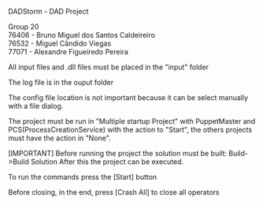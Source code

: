 DADStorm - DAD Project

Group 20  <br/>
76406 - Bruno Miguel dos Santos Caldeireiro <br/>
76532	- Miguel Cândido Viegas  <br/>
77071	- Alexandre Figueiredo Pereira  <br/>

All input files and .dll files must be placed in the "input" folder

The log file is in the ouput folder

The config file location is not important because it can be select manually with a file dialog.

The project must be run in "Multiple startup Project" with 
PuppetMaster and PCS(ProcessCreationService) with the action to "Start",
the others projects must have the action in "None".

[IMPORTANT] Before running the project the solution must be built: Build->Build Solution
After this the project can be executed.

To run the commands press the [Start] button

Before closing, in the end, press [Crash All] to close all operators
